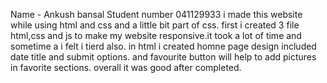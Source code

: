 Name - Ankush bansal
Student number 041129933
i made this website while using html and css and a little bit part of css. first i created 3 file html,css and js to make my website responsive.it took a lot of time and sometime a i felt i tierd also. in html i created homne page design included date title  and submit options. and favourite button will help to add pictures in favorite sections. overall it was good after completed.
